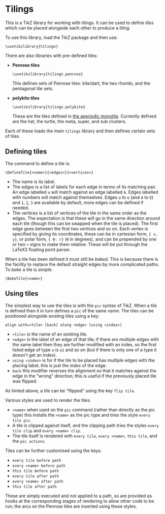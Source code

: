 # Tilings

This is a TikZ library for working with tilings.
It can be used to define _tiles_ which can be placed alongside each
other to produce a _tiling_.

To use this library, load the TikZ package and then use:

```
\usetikzlibrary{tilings}
```

There are also libraries with pre-defined tiles:

* **Penrose tiles**

  ```
  \usetikzlibrary{tilings.penrose}
  ```
  
  This defines sets of Penrose tiles: kite/dart, the two rhombi, and
  the pentagonal tile sets.
  
* **polykite tiles**

  ```
  \usetikzlibrary{tilings.polykite}
  ```
  
  These are the tiles defined in [the aperiodic
  monotile](https://arxiv.org/abs/2303.10798).
  Currently defined are the hat, the turtle, the meta, super, and sub
  clusters.
  
Each of these loads the main `tilings` library and then defines
certain sets of tiles.

## Defining tiles

The command to define a tile is:

```
\DefineTile{<name>}{<edges>}{<vertices>}
```

* The name is its label.
* The edges is a list of labels for each edge in terms of its matching
  pair.  An edge labelled `a` will match against an edge labelled `A`.
  Edges labelled with numbers will match against themselves.  Edges
  `a` to `e` (and `A` to `E`) and `1`, `2`, `3` are available by
  default, more edges can be defined if needed.
* The vertices is a list of vertices of the tile in the same order as
  the edges.  The expectation is that these will go in the same
  direction around each tile (though this can be swapped when the tile
  is placed).  The first edge goes between the first two vertices
  and so on.  Each vertex is specified by giving its coordinates,
  these can be in cartesian form, `{ x, y}`, or polar form, `{ θ: r}`
  (`θ` in degrees), and can be prepended by one or two `+` signs to
  make them relative.  These will be put through the LaTeX3 floating
  point parser.

When a tile has been defined it must still be _baked_.  This is
because there is the facility to replace the default straight edges by
more complicated paths.  To _bake_ a tile is simple:

```
\BakeTile{<name>}
```

## Using tiles

The simplest way to use the tiles is with the `pic` syntax of TikZ.
When a tile is defined then it in turn defines a `pic` of the same
name.  The tiles can be positioned alongside existing tiles using a
key:

```
align with=<tile> [back] along <edge> [using <index>]
```

* `<tile>` is the name of an existing tile.
* `<edge>` is the label of an edge of that tile; if there are multiple
  edges with the same label then they are further modified with an
  index, so the first listed edge of type `a` is `a1` and so on (but
  if there is only one of a type it doesn't get an index).
* `using <index>` is for if the tile to be placed has multiple edges
  with the placing label; this is just the _index_ of the edge.
* `back` this modifier reverses the alignment so that it matches
  against the edge in the "wrong" direction; this is useful if the
  previously placed tile was flipped.

As hinted above, a tile can be "flipped" using the key `flip tile`.

Various styles are used to render the tiles:

* `<name>` when used on the `pic` command (rather than directly as the
  pic type) this installs the `<name>` as the pic type and tries the
  style `every tile pic`.
* A tile is clipped against itself, and the clipping path tries the
  styles `every tile clip` and `every <name> clip`.
* The tile itself is rendered with `every tile`, `every <name>`, `this
  tile`, and the `pic actions`.

Tiles can be further customised using the keys:

* `every tile before path`
* `every <name> before path`
* `this tile before path`
* `every tile after path`
* `every <name> after path`
* `this tile after path`

These are simply executed and not applied to a path, so are provided
as hooks at the corresponding stages of rendering to allow other code
to be run; the arcs on the Penrose tiles are inserted using these styles.


